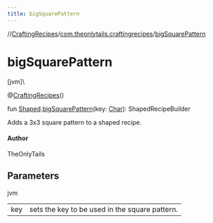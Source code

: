 ```yaml
---
title: bigSquarePattern
---
```

//[CraftingRecipes](../../index.html)/[com.theonlytails.craftingrecipes](index.html)/[bigSquarePattern](big-square-pattern.html)



# bigSquarePattern



[jvm]\




@[CraftingRecipes](-crafting-recipes/index.html)()



fun [Shaped](index.html#418349351%2FClasslikes%2F863300109).[bigSquarePattern](big-square-pattern.html)(key: [Char](https://kotlinlang.org/api/latest/jvm/stdlib/kotlin/-char/index.html)): ShapedRecipeBuilder



Adds a 3x3 square pattern to a shaped recipe.



#### Author



TheOnlyTails



## Parameters


jvm

| | |
|---|---|
| key | sets the key to be used in the square pattern. |




